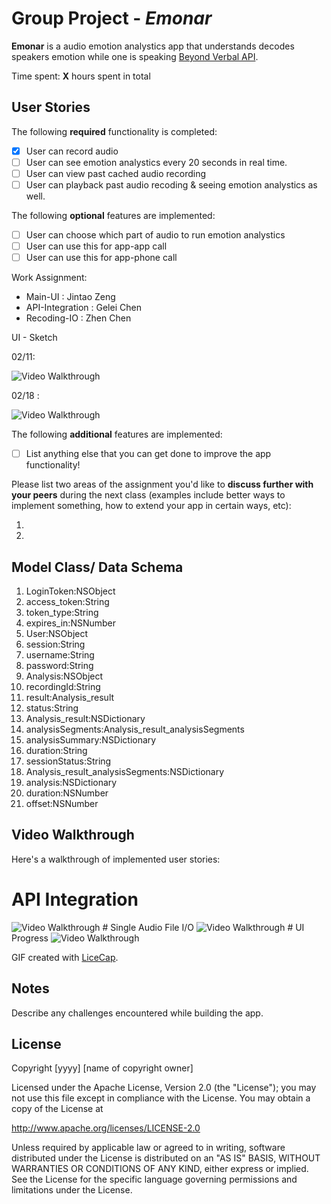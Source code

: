 # Group Project  - *Emonar*

**Emonar** is a audio emotion analystics app that understands decodes speakers emotion while one is speaking [Beyond Verbal API](http://www.beyondverbal.com/emotions-analytics-api/).

Time spent: **X** hours spent in total

## User Stories

The following **required** functionality is completed:

- [x] User can record audio
- [ ] User can see emotion analystics every 20 seconds in real time.
- [ ] User can view past cached audio recording
- [ ] User can playback past audio recoding & seeing emotion analystics as well.

The following **optional** features are implemented:

- [ ] User can choose which part of audio to run emotion analystics
- [ ] User can use this for app-app call
- [ ] User can use this for app-phone call

Work Assignment:

- Main-UI : Jintao Zeng
- API-Integration : Gelei Chen
- Recoding-IO : Zhen Chen


UI - Sketch

02/11:

<img src='./UI Design/first.JPG' title='First UI' width='' alt='Video Walkthrough'/>


02/18 :

<img src='./UI Design/UI_Mockup.png' title='First UI' width='' alt='Video Walkthrough'/>

The following **additional** features are implemented:

- [ ] List anything else that you can get done to improve the app functionality!

Please list two areas of the assignment you'd like to **discuss further with your peers** during the next class (examples include better ways to implement something, how to extend your app in certain ways, etc):

1. 
2. 


## Model Class/ Data Schema

1. LoginToken:NSObject
  1. access_token:String
  2. token_type:String
  3. expires_in:NSNumber
2. User:NSObject
  1. session:String
  2. username:String
  3. password:String
3. Analysis:NSObject
  1. recordingId:String
  2. result:Analysis_result
  3. status:String
4. Analysis_result:NSDictionary
  1. analysisSegments:Analysis_result_analysisSegments
  2. analysisSummary:NSDictionary
  3. duration:String
  4. sessionStatus:String
5. Analysis_result_analysisSegments:NSDictionary
  1. analysis:NSDictionary
  2. duration:NSNumber
  3. offset:NSNumber





## Video Walkthrough 

Here's a walkthrough of implemented user stories:

# API Integration
<img src='./Gif/1_api.gif' title='Video Walkthrough' width='' alt='Video Walkthrough' />
# Single Audio File I/O
<img src='./Gif/1_record.gif' title='Video Walkthrough' width='' alt='Video Walkthrough' />
# UI Progress
<img src='./Gif/1_ui.gif' title='Video Walkthrough' width='' alt='Video Walkthrough' />

GIF created with [LiceCap](http://www.cockos.com/licecap/).

## Notes

Describe any challenges encountered while building the app.

## License

Copyright [yyyy] [name of copyright owner]

Licensed under the Apache License, Version 2.0 (the "License");
you may not use this file except in compliance with the License.
You may obtain a copy of the License at

http://www.apache.org/licenses/LICENSE-2.0

Unless required by applicable law or agreed to in writing, software
distributed under the License is distributed on an "AS IS" BASIS,
WITHOUT WARRANTIES OR CONDITIONS OF ANY KIND, either express or implied.
See the License for the specific language governing permissions and
limitations under the License.
